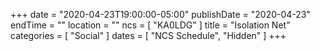 +++
date = "2020-04-23T19:00:00-05:00"
publishDate = "2020-04-23"
endTime = ""
location = ""
ncs = [ "KA0LDG" ]
title = "Isolation Net"
categories = [ "Social" ]
dates = [ "NCS Schedule", "Hidden" ]
+++
